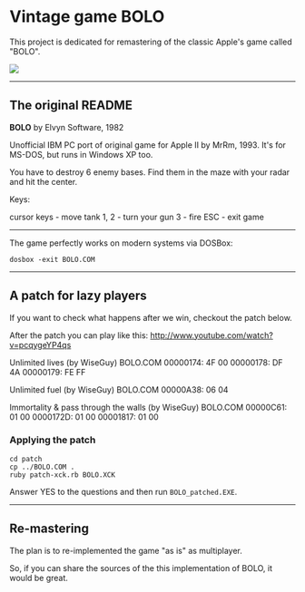 Vintage game BOLO
=================

This project is dedicated for remastering of the classic Apple's game called "BOLO".

![](https://raw.github.com/begoon/bolo/master/bolo-screenshot.png)

- - -

The original README
-------------------

**BOLO**
by Elvyn Software, 1982

Unofficial IBM PC port of original game for Apple II by MrRm, 1993.
It's for MS-DOS, but runs in Windows XP too.

You have to destroy 6 enemy bases. Find them in the maze with your radar and
hit the center.

Keys:

cursor keys - move tank
1, 2 - turn your gun
3 - fire
ESC - exit game

- - -

The game perfectly works on modern systems via DOSBox:

    dosbox -exit BOLO.COM

- - -

A patch for lazy players
------------------------

If you want to check what happens after we win, checkout the patch below.

After the patch you can play like this: http://www.youtube.com/watch?v=pcqygeYP4qs

Unlimited lives (by WiseGuy)
BOLO.COM
00000174: 4F 00
00000178: DF 4A
00000179: FE FF

Unlimited fuel (by WiseGuy)
BOLO.COM
00000A38: 06 04

Immortality & pass through the walls (by WiseGuy)
BOLO.COM
00000C61: 01 00
0000172D: 01 00
00001817: 01 00

### Applying the patch

    cd patch
    cp ../BOLO.COM .
    ruby patch-xck.rb BOLO.XCK

Answer YES to the questions and then run `BOLO_patched.EXE`.

- - -

Re-mastering
------------

The plan is to re-implemented the game "as is" as multiplayer.

So, if you can share the sources of the this implementation of BOLO,
it would be great.
